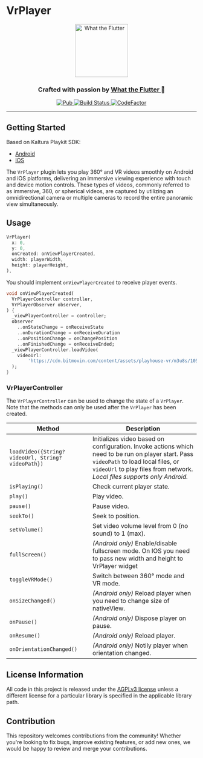 # VrPlayer

<p align="center">
  <a href="https://flutter.wtf/">
    <img alt="What the Flutter" src="https://static.tildacdn.com/tild6330-3461-4139-a163-666435336663/Group_13.svg" height=140/>
  </a>
</p>

<p align="center">
  <h3 align="center">Crafted with passion by
    <a href="https://flutter.wtf/">
    What the Flutter
    </a> 🦜
  </h3>
</p>

<p align="center">
  <a href="https://pub.dev/packages/vr_player">
    <img alt="Pub" src="https://img.shields.io/pub/v/vr_player" />
  </a>
  <a href="https://github.com/What-the-Flutter/Vr-Player/actions/workflows/build.yml?query=workflow%3ABuild">
    <img alt="Build Status" src="https://github.com/What-the-Flutter/Vr-Player/actions/workflows/build.yml/badge.svg?event=push"/>
  </a>
  <a href="https://www.codefactor.io/repository/github/what-the-flutter/vr-player">
    <img alt="CodeFactor" src="https://www.codefactor.io/repository/github/what-the-flutter/vr-player/badge"/>
  </a>
</p>

---


## Getting Started

Based on Kaltura Playkit SDK:
  * [Android](https://github.com/kaltura/playkit-android)
  * [IOS](https://github.com/kaltura/playkit-ios)

The `VrPlayer` plugin lets you play 360° and VR videos smoothly on Android and iOS platforms, delivering an immersive viewing experience with touch and device motion controls. These types of videos, commonly referred to as immersive, 360, or spherical videos, are captured by utilizing an omnidirectional camera or multiple cameras to record the entire panoramic view simultaneously.
## Usage

```dart
VrPlayer(
  x: 0,
  y: 0,
  onCreated: onViewPlayerCreated,
  width: playerWidth,
  height: playerHeight,
),
```
You should implement `onViewPlayerCreated` to receive player events.

```dart
void onViewPlayerCreated(
  VrPlayerController controller,
  VrPlayerObserver observer,
) {
  _viewPlayerController = controller;
  observer
    ..onStateChange = onReceiveState
    ..onDurationChange = onReceiveDuration
    ..onPositionChange = onChangePosition
    ..onFinishedChange = onReceiveEnded;
  _viewPlayerController.loadVideo(
    videoUrl:
        'https://cdn.bitmovin.com/content/assets/playhouse-vr/m3u8s/105560.m3u8',
  );
}
```

### VrPlayerController

The `VrPlayerController` can be used to change the state of a `VrPlayer`. Note that the methods can only be used after the `VrPlayer` has been created.

 Method | Description 
--- | ---
`loadVideo({String? videoUrl, String? videoPath})` | Initializes video based on configuration. Invoke actions which need to be run on player start. Pass `videoPath` to load local files, or `videoUrl` to play files from network. *Local files supports only Android.*
`isPlaying()` | Check current player state.
`play()` | Play video.
`pause()` | Pause video.
`seekTo()` | Seek to position.
`setVolume()` | Set video volume level from 0 (no sound) to 1 (max).
`fullScreen()` | *(Android only)* Enable/disable fullscreen mode.  On IOS  you need to pass new width and height to VrPlayer widget
`toggleVRMode()` | Switch between 360° mode and VR mode. 
`onSizeChanged()` | *(Android only)* Reload player when you need to change size of nativeView.
`onPause()` | *(Android only)* Dispose player on pause.
`onResume()` | *(Android only)* Reload player.
`onOrientationChanged()` | *(Android only)* Notily player when orientation changed.

## License Information  

All code in this project is released under the [AGPLv3 license](https://www.gnu.org/licenses/agpl-3.0.html) unless a different license for a particular library is specified in the applicable library path.   

## Contribution

This repository welcomes contributions from the community! Whether you're looking to fix bugs, improve existing features, or add new ones, we would be happy to review and merge your contributions.
